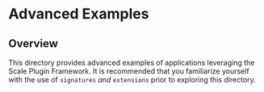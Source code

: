 # Advanced Examples

## Overview

This directory provides advanced examples of applications leveraging the Scale Plugin Framework. It is recommended that you familiarize yourself with the use of `signatures` _and_ `extensions` prior to exploring this directory.
